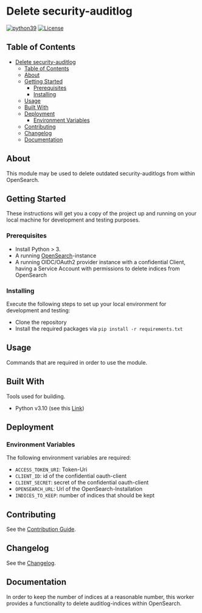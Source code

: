 # Delete security-auditlog
 
[![python39](https://img.shields.io/badge/python-3.9-green?logo=python)](https://www.python.org/)
[![License](https://img.shields.io/badge/License-Apache%202.0-blue.svg)](https://opensource.org/licenses/Apache-2.0)
 
## Table of Contents

- [Delete security-auditlog](#delete-security-auditlog)
  - [Table of Contents](#table-of-contents)
  - [About](#about)
  - [Getting Started](#getting-started)
    - [Prerequisites](#prerequisites)
    - [Installing](#installing)
  - [Usage](#usage)
  - [Built With](#built-with)
  - [Deployment](#deployment)
    - [Environment Variables](#environment-variables)
  - [Contributing](#contributing)
  - [Changelog](#changelog)
  - [Documentation](#documentation)

## About
 
This module may be used to delete outdated security-auditlogs from within OpenSearch.
 
## Getting Started
 
These instructions will get you a copy of the project up and running on your local machine for development and testing purposes.

### Prerequisites

* Install Python > 3.
* A running [OpenSearch](https://opensearch.org/)-instance
* A running OIDC/OAuth2 provider instance with a confidential Client, having a Service Account with permissions to delete indices from OpenSearch

### Installing

Execute the following steps to set up your local environment for development and testing:

- Clone the repository
- Install the required packages via ```pip install -r requirements.txt```

 
## Usage

Commands that are required in order to use the module.

## Built With

Tools used for building. 

* Python v3.10 (see this [Link](https://www.python.org/))

## Deployment

### Environment Variables

The following environment variables are required:
  
* `ACCESS_TOKEN_URI`: Token-Uri
* `CLIENT_ID`: id of the confidential oauth-client
* `CLIENT_SECRET`: secret of the confidential oauth-client
* `OPENSEARCH_URL`: Url of the OpenSearch-Installation
* `INDICES_TO_KEEP`: number of indices that should be kept

## Contributing

See the [Contribution Guide](./CONTRIBUTING.md).

## Changelog
 
See the [Changelog](./CHANGELOG.md).
 
## Documentation
 
In order to keep the number of indices at a reasonable number, this worker provides a functionality to delete auditlog-indices within OpenSearch.
